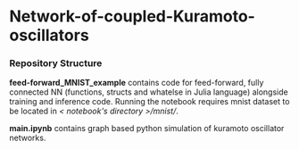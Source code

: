 # Network-of-coupled-Kuramoto-oscillators

### Repository Structure

**feed-forward_MNIST_example** contains code for feed-forward, fully connected NN (functions, structs and whatelse in Julia language) alongside training and inference code. Running the notebook requires mnist dataset to be located in *< notebook's directory >/mnist/*.

**main.ipynb** contains graph based python simulation of kuramoto oscillator networks.
